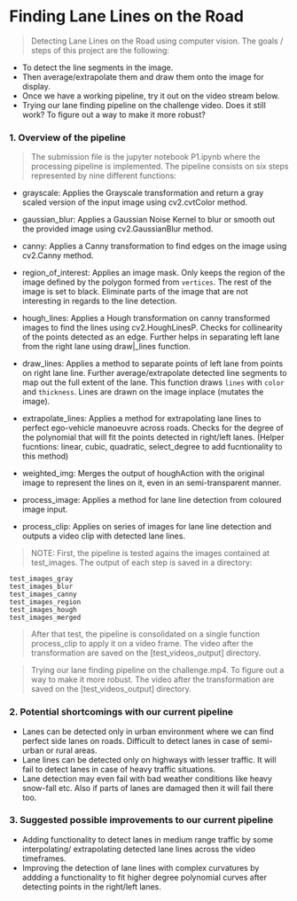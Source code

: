 # **Finding Lane Lines on the Road** 

> Detecting Lane Lines on the Road using computer vision. The goals / steps of this project are the following:


* To detect the line segments in the image.
* Then average/extrapolate them and draw them onto the image for display.
* Once we have a working pipeline, try it out on the video stream below.
* Trying our lane finding pipeline on the challenge video. Does it still work? To figure out a way to make it more robust?


### 1. Overview of the pipeline

> The submission file is the jupyter notebook P1.ipynb where the processing pipeline is implemented. The pipeline consists on six steps represented by nine different functions:


* grayscale: Applies the Grayscale transformation and return a gray scaled version of the input image using cv2.cvtColor method.

* gaussian_blur: Applies a Gaussian Noise Kernel to blur or smooth out the provided image using cv2.GaussianBlur method.

* canny: Applies a Canny transformation to find edges on the image using cv2.Canny method.

* region_of_interest: Applies an image mask. Only keeps the region of the image defined by the polygon formed from `vertices`. The rest of the image is set to black. Eliminate parts of the image that are not interesting in regards to the line detection.

* hough_lines: Applies a Hough transformation on canny transformed images to find the lines using cv2.HoughLinesP. Checks for collinearity of the points detected as an edge. Further helps in separating left lane from the right lane using draw|_lines function.

* draw_lines: Applies a method to separate points of left lane from points on right lane line. Further average/extrapolate detected line segments to map out the full extent of the lane. This function draws `lines` with `color` and `thickness`. Lines are drawn on the image inplace (mutates the image).

* extrapolate_lines: Applies a method for extrapolating lane lines to perfect ego-vehicle manoeuvre across roads. Checks for the degree of the polynomial that will fit the points detected in right/left lanes. (Helper fucntions: linear, cubic, quadratic, select_degree to add fucntionality to this method)

* weighted_img: Merges the output of houghAction with the original image to represent the lines on it, even in an semi-transparent manner.

* process_image: Applies a method for lane line detection from coloured image input.

* process_clip: Applies on series of images for lane line detection and outputs a video clip with detected lane lines.


> NOTE: First, the pipeline is tested agains the images contained at test_images. The output of each step is saved in a directory:

    test_images_gray
    test_images_blur
    test_images_canny
    test_images_region
    test_images_hough
    test_images_merged


> After that test, the pipeline is consolidated on a single function process_clip to apply it on a video frame. The video after the transformation are saved on the [test_videos_output] directory.


> Trying our lane finding pipeline on the challenge.mp4. To figure out a way to make it more robust. The video after the transformation are saved on the [test_videos_output] directory.


### 2. Potential shortcomings with our current pipeline


* Lanes can be detected only in urban environment where we can find perfect side lanes on roads. Difficult to detect lanes in case of semi-urban or rural areas.
* Lane lines can be detected only on highways with lesser traffic. It will fail to detect lanes in case of heavy traffic situations.
* Lane detection may even fail with bad weather conditions like heavy snow-fall etc. Also if parts of lanes are damaged then it will fail there too.


### 3. Suggested possible improvements to our current pipeline

* Adding functionality to detect lanes in medium range traffic by some interpolating/ extrapolating detected lane lines across the video timeframes.
* Improving the detection of lane lines with complex curvatures by addding a functionality to fit higher degree polynomial curves after detecting points in the right/left lanes.
